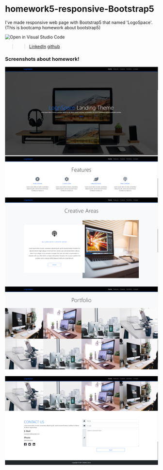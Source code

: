 # homework5-responsive-Bootstrap5
I've made responsive web page with Bootstrap5 that named 'LogoSpace'. (This is bootcamp homework about bootstrap5)

![Open in Visual Studio Code](https://classroom.github.com/assets/open-in-vscode-f059dc9a6f8d3a56e377f745f24479a46679e63a5d9fe6f495e02850cd0d8118.svg)

> > [LinkedIn](https://www.linkedin.com/in/koray-kolburan/)
> > [github](https://github.com/koraykolburan)

 ### Screenshots about homework!
 ![Homework 5 ](img/screenshots/screenshot_1.png) 
 ![Homework 5 ](img/screenshots/screenshot_2.png) 
 ![Homework 5 ](img/screenshots/screenshot_3.png) 
 ![Homework 5 ](img/screenshots/screenshot_4.png) 
 ![Homework 5 ](img/screenshots/screenshot_5.png) 
